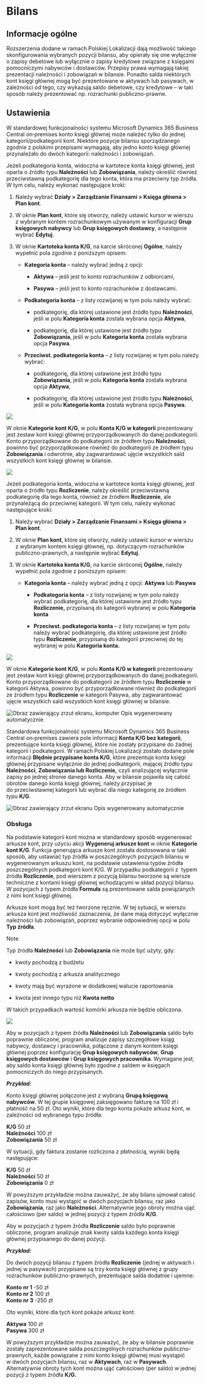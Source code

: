 # Bilans

## Informacje ogólne

Rozszerzenia dodane w ramach Polskiej Lokalizacji dają możliwość takiego skonfigurowania wybranych pozycji bilansu, aby opierały się one wyłącznie o zapisy debetowe lub wyłącznie o zapisy kredytowe związane z księgami pomocniczymi nabywców i dostawców. Przepisy prawa wymagają takiej prezentacji należności i zobowiązań w bilansie. Ponadto salda niektórych kont księgi głównej mogą być prezentowane w aktywach lub pasywach, w zależności od tego, czy wykazują saldo debetowe, czy kredytowe – w taki sposób należy prezentować np. rozrachunki publiczno-prawne.

## Ustawienia

W standardowej funkcjonalności systemu Microsoft Dynamics 365 Business
Central on‑premises konto księgi głównej może należeć tylko do jednej
kategorii/podkategorii kont. Niektóre pozycje bilansu sporządzanego
zgodnie z polskimi przepisami wymagają, aby jedno konto księgi głównej
przynależało do dwóch kategorii: należności i zobowiązań.

Jeżeli podkategoria konta, widoczna w kartotece konta księgi głównej,
jest oparta o źródło typu **Należności** lub **Zobowiązania**, należy
określić również przeciwstawną podkategorię dla tego konta, która ma
przeciwny typ źródła. W tym celu, należy wykonać następujące kroki:

1.  Należy wybrać **Działy \> Zarządzanie Finansami \> Księga główna \>
    Plan kont**.

2.  W oknie **Plan kont**, które się otworzy, należy ustawić kursor w
    wierszu z wybranym kontem rozrachunkowym używanym w konfiguracji
    **Grup księgowych nabywcy** lub **Grup księgowych dostawcy**, a
    następnie wybrać **Edytuj**.

3.  W oknie **Kartoteka konta K/G**, na karcie skróconej **Ogólne**,
    należy wypełnić pola zgodnie z poniższym opisem:

    -   **Kategoria konta** – należy wybrać jedną z opcji:
    
        -   **Aktywa** – jeśli jest to konto rozrachunków z odbiorcami,
        
        -   **Pasywa** – jeśli jest to konto rozrachunków z dostawcami.
    
    -   **Podkategoria konta** – z listy rozwijanej w tym polu należy
         wybrać:
    
        -   podkategorię, dla której ustawione jest źródło typu **Należności**,
             jeśli w polu **Kategoria konta** została wybrana opcja **Aktywa**,
        
        -   podkategorię, dla której ustawione jest źródło typu
             **Zobowiązania**, jeśli w polu **Kategoria konta** została wybrana
             opcja **Pasywa**.


    -   **Przeciwst. podkategoria konta** – z listy rozwijanej w tym polu
         należy wybrać:
        -   podkategorię, dla której ustawione jest źródło typu
             **Zobowiązania**, jeśli w polu **Kategoria konta** została wybrana
             opcja **Aktywa**,
        
        -   podkategorię, dla której ustawione jest źródło typu **Należności**,
             jeśli w polu **Kategoria konta** została wybrana opcja **Pasywa**.

![](media/image53.png)

W oknie **Kategorie kont K/G**, w polu **Konta K/G w kategorii**
prezentowany jest zestaw kont księgi głównej przyporządkowanych do danej
podkategorii. Konto przyporządkowane do podkategorii ze źródłem typu
**Należności**, powinno być przyporządkowane również do podkategorii ze
źródłem typu **Zobowiązania** i odwrotnie, aby zagwarantować ujęcie
wszystkich sald wszystkich kont księgi głównej w bilansie.

  ![](media/image54.png)

Jeżeli podkategoria konta, widoczna w kartotece konta księgi głównej,
jest oparta o źródło typu **Rozliczenie**, należy określić przeciwstawną
podkategorię dla tego konta, również ze źródłem **Rozliczenie**, ale
przynależącą do przeciwnej kategorii. W tym celu, należy wykonać
następujące kroki:

1.  Należy wybrać **Działy \> Zarządzanie Finansami \> Księga główna \>
    Plan kont**.

2.  W oknie **Plan kont**, które się otworzy, należy ustawić kursor w
    wierszu z wybranym kontem księgi głównej, np. dotyczącym
    rozrachunków publiczno-prawnych, a następnie wybrać **Edytuj**.

3.  W oknie **Kartoteka konta K/G**, na karcie skróconej **Ogólne**,
    należy wypełnić pola zgodnie z poniższym opisem:

    -   **Kategoria konta** – należy wybrać jedną z opcji: **Aktywa** lub
        **Pasywa**
    
        -   **Podkategoria konta** – z listy rozwijanej w tym polu należy
             wybrać podkategorię, dla której ustawione jest źródło typu
             **Rozliczenie,** przypisaną do kategorii wybranej w polu
             **Kategoria konta**
        
        -   **Przeciwst. podkategoria konta** – z listy rozwijanej w tym polu
             należy wybrać podkategorię, dla której ustawione jest źródło
             typu **Rozliczenie**, przypisaną do kategorii przeciwnej do tej
             wybranej w polu **Kategoria konta.**

![](media/image55.png)

W oknie **Kategorie kont K/G**, w polu **Konta K/G w kategorii**
prezentowany jest zestaw kont księgi głównej przyporządkowanych do danej
podkategorii. Konto przyporządkowane do podkategorii ze źródłem typu
**Rozliczenie** w kategorii Aktywa, powinno być przyporządkowane również
do podkategorii ze źródłem typu **Rozliczenie** w kategorii Pasywa, aby
zagwarantować ujęcie wszystkich sald wszystkich kont księgi głównej w
bilansie.

  ![Obraz zawierający zrzut ekranu, komputer Opis wygenerowany automatycznie](media/image56.png)

Standardowa funkcjonalność systemu Microsoft Dynamics 365 Business
Central on‑premises zawiera pole informacji **Konta K/G bez kategorii**,
prezentujące konta księgi głównej, które nie zostały przypisane do
żadnej kategorii i podkategorii. W ramach Polskiej Lokalizacji zostało
dodane pole informacji **Błędnie przypisane konta K/G**, które
prezentuje konta księgi głównej przypisane wyłącznie do jednej
podkategorii, mającej źródło typu **Należności**, **Zobowiązania lub
Rozliczenie,** czyli analizującej wyłącznie zapisy po jednej stronie
danego konta. Aby w bilansie pojawiła się całość obrotów danego konta
księgi głównej, należy przypisać je do przeciwstawnej kategorii lub
wybrać dla niego kategorię ze źródłem typu **K/G**.

  ![Obraz zawierający zrzut ekranu Opis wygenerowany automatycznie](media/image57.png)

### Obsługa

Na podstawie kategorii kont można w standardowy sposób wygenerować
arkusze kont, przy użyciu akcji **Wygeneruj arkusze kont** w oknie
**Kategorie kont K/G**. Funkcja generująca arkusze kont została
dostosowana w taki sposób, aby ustawiać typ źródła w poszczególnych
pozycjach bilansu w wygenerowanym arkuszu kont, na podstawie ustawienia
typów źródła poszczególnych podkategorii kont K/G. W przypadku
podkategorii z  typem źródła **Rozliczenie**, pod wierszem z pozycją
bilansu tworzone są wiersze techniczne z kontami księgi głównej
wchodzącymi w skład pozycji bilansu. W pozycjach z typem źródła
**Formuła** są prezentowane salda powiązanych z nimi kont księgi
głównej.

Arkusze kont mogą być też tworzone ręcznie. W tej sytuacji, w wierszu
arkusza kont jest możliwość zaznaczenia, że dane mają dotyczyć wyłącznie
należności lub zobowiązań, poprzez wybranie odpowiedniej opcji w polu
**Typ źródła**.

>[!NOTE]
>Typ źródła **Należności** lub **Zobowiązania** nie może być użyty, gdy:
>
>- kwoty pochodzą z budżetu
>
>- kwoty pochodzą z arkusza analitycznego
>
>- kwoty mają być wyrażone w dodatkowej walucie raportowania
>
>- kwota jest innego typu niż **Kwota netto**
>
>W takich przypadkach wartość komórki arkusza nie będzie obliczona.

  ![](media/image59.png)

Aby w pozycjach z typem źródła **Należności** lub **Zobowiązania** saldo
było poprawnie obliczone, program analizuje zapisy szczegółowe ksiąg
nabywcy, dostawcy i pracownika, połączone z danym kontem księgi głównej
poprzez konfigurację **Grup księgowych nabywców**, **Grup księgowych
dostawców** i **Grup księgowych pracownika**. Wymagane jest, aby saldo
konta księgi głównej było zgodne z saldem w księgach pomocniczych do
niego przypisanych.

***Przykład:***

Konto księgi głównej połączone jest z wybraną **Grupą księgową
nabywców**. W tej grupie księgowej zaksięgowano fakturę na 100 zł i
płatność na 50 zł. Oto wyniki, które dla tego konta pokaże arkusz kont,
w zależności od wybranego typu źródła:

**K/G** 50 zł  
**Należności** 100 zł  
**Zobowiązania** 50 zł  

W sytuacji, gdy faktura zostanie rozliczona z płatnością, wyniki będą
następujące:

**K/G** 50 zł  
**Należności** 50 zł  
**Zobowiązania** 0 zł  

W powyższym przykładzie można zauważyć, że aby bilans ujmował całość
zapisów, konto musi wystąpić w dwóch pozycjach bilansu, raz jako
**Zobowiązania**, raz jako **Należności**. Alternatywnie jego obroty
można ująć całościowo (per saldo) w jednej pozycji z typem źródła
**K/G**.

Aby w pozycjach z typem źródła **Rozliczenie** saldo było poprawnie
obliczone, program analizuje znak kwoty salda każdego konta księgi
głównej przypisanego do danej pozycji.

***Przykład:***

Do dwóch pozycji bilansu z typem źródła **Rozliczenie** (jednej w
aktywach i jednej w pasywach) przypisane są trzy konta księgi głównej z
grupy rozrachunków publiczno-prawnych, prezentujące salda dodatnie i
ujemne:

**Konto nr 1** -50 zł  
**Konto nr 2** 100 zł  
**Konto nr 3** -250 zł  

Oto wyniki, które dla tych kont pokaże arkusz kont:

**Aktywa** 100 zł  
**Pasywa** 300 zł  

W powyższym przykładzie można zauważyć, że aby w bilansie poprawnie
zostały zaprezentowane salda poszczególnych rozrachunków
publiczno-prawnych, każde powiązane z nimi konto księgi głównej musi
wystąpić w dwóch pozycjach bilansu, raz w **Aktywach**, raz w
**Pasywach**. Alternatywnie obroty tych kont można ująć całościowo (per
saldo) w jednej pozycji z typem źródła **K/G.**